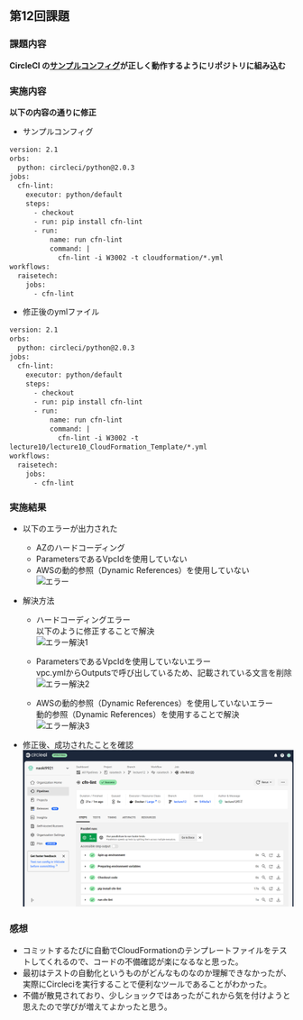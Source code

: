 ## 第12回課題
### 課題内容
**CircleCI の[サンプルコンフィグ](sample-config.yml)が正しく動作するようにリポジトリに組み込む**


### 実施内容
**以下の内容の通りに修正**<br>
* サンプルコンフィグ
````
version: 2.1
orbs:
  python: circleci/python@2.0.3
jobs:
  cfn-lint:
    executor: python/default
    steps:
      - checkout
      - run: pip install cfn-lint
      - run:
          name: run cfn-lint
          command: |
            cfn-lint -i W3002 -t cloudformation/*.yml
workflows:
  raisetech:
    jobs:
      - cfn-lint
````
* 修正後のymlファイル
````
version: 2.1
orbs:
  python: circleci/python@2.0.3
jobs:
  cfn-lint:
    executor: python/default
    steps:
      - checkout
      - run: pip install cfn-lint
      - run:
          name: run cfn-lint
          command: |
            cfn-lint -i W3002 -t lecture10/lecture10_CloudFormation_Template/*.yml
workflows:
  raisetech:
    jobs:
      - cfn-lint
````


### 実施結果
* 以下のエラーが出力された<br>
  - AZのハードコーディング
  - ParametersであるVpcIdを使用していない
  - AWSの動的参照（Dynamic References）を使用していない<br>
![エラー](images/lecture12/エラー内容.png)  

* 解決方法
  - ハードコーディングエラー<br>
  以下のように修正することで解決<br>
![エラー解決1](images/lecture12/ハードコーディング.png)

  - ParametersであるVpcIdを使用していないエラー<br>
  vpc.ymlからOutputsで呼び出しているため、記載されている文言を削除<br>
![エラー解決2](images/lecture12/VpcId.png)

  - AWSの動的参照（Dynamic References）を使用していないエラー<br>
  動的参照（Dynamic References）を使用することで解決<br>
![エラー解決3](images/lecture12/動的参照.png)

* 修正後、成功されたことを確認<br>
![成功](images/lecture12/成功結果.png)


### 感想
* コミットするたびに自動でCloudFormationのテンプレートファイルをテストしてくれるので、コードの不備確認が楽になるなと思った。
* 最初はテストの自動化というものがどんなものなのか理解できなかったが、実際にCircleciを実行することで便利なツールであることがわかった。
* 不備が散見されており、少しショックではあったがこれから気を付けようと思えたので学びが増えてよかったと思う。
